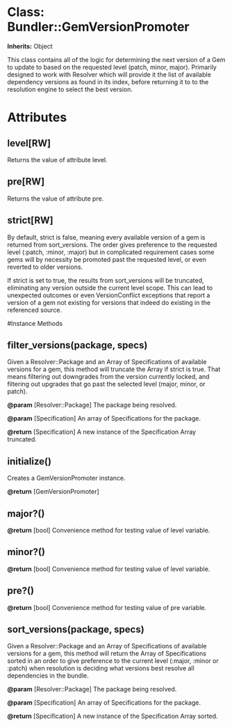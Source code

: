 # Class: Bundler::GemVersionPromoter
**Inherits:** Object
    

This class contains all of the logic for determining the next version of a Gem
to update to based on the requested level (patch, minor, major). Primarily
designed to work with Resolver which will provide it the list of available
dependency versions as found in its index, before returning it to to the
resolution engine to select the best version.


# Attributes
## level[RW] [](#attribute-i-level)
Returns the value of attribute level.

## pre[RW] [](#attribute-i-pre)
Returns the value of attribute pre.

## strict[RW] [](#attribute-i-strict)
By default, strict is false, meaning every available version of a gem is
returned from sort_versions. The order gives preference to the requested level
(:patch, :minor, :major) but in complicated requirement cases some gems will
by necessity be promoted past the requested level, or even reverted to older
versions.

If strict is set to true, the results from sort_versions will be truncated,
eliminating any version outside the current level scope. This can lead to
unexpected outcomes or even VersionConflict exceptions that report a version
of a gem not existing for versions that indeed do existing in the referenced
source.


#Instance Methods
## filter_versions(package, specs) [](#method-i-filter_versions)
Given a Resolver::Package and an Array of Specifications of available versions
for a gem, this method will truncate the Array if strict is true. That means
filtering out downgrades from the version currently locked, and filtering out
upgrades that go past the selected level (major, minor, or patch).

**@param** [Resolver::Package] The package being resolved.

**@param** [Specification] An array of Specifications for the package.

**@return** [Specification] A new instance of the Specification Array
truncated.

## initialize() [](#method-i-initialize)
Creates a GemVersionPromoter instance.

**@return** [GemVersionPromoter] 

## major?() [](#method-i-major?)

**@return** [bool] Convenience method for testing value of level variable.

## minor?() [](#method-i-minor?)

**@return** [bool] Convenience method for testing value of level variable.

## pre?() [](#method-i-pre?)

**@return** [bool] Convenience method for testing value of pre variable.

## sort_versions(package, specs) [](#method-i-sort_versions)
Given a Resolver::Package and an Array of Specifications of available versions
for a gem, this method will return the Array of Specifications sorted in an
order to give preference to the current level (:major, :minor or :patch) when
resolution is deciding what versions best resolve all dependencies in the
bundle.

**@param** [Resolver::Package] The package being resolved.

**@param** [Specification] An array of Specifications for the package.

**@return** [Specification] A new instance of the Specification Array sorted.

